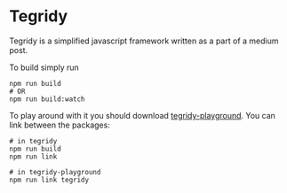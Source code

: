 # Tegridy

Tegridy is a simplified javascript framework written as a part of a medium post.

To build simply run 
```
npm run build
# OR
npm run build:watch
```

To play around with it you should download [tegridy-playground](https://github.com/liron-navon/tegridy-playground).
You can link between the packages:

```
# in tegridy
npm run build
npm run link

# in tegridy-playground
npm run link tegridy
```
